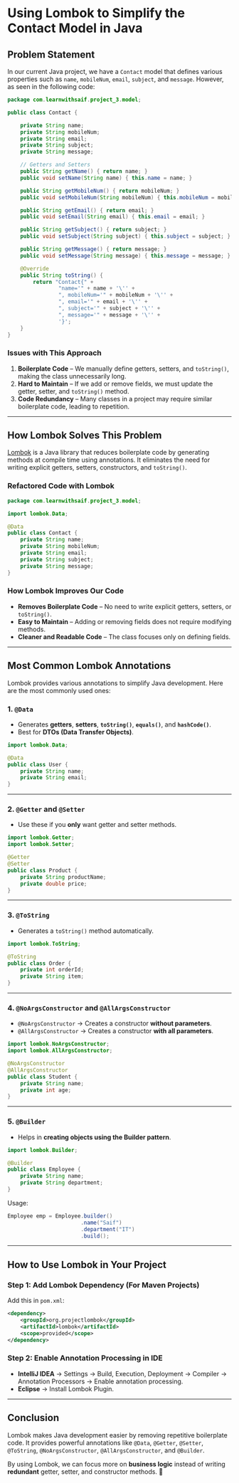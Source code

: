 # **Using Lombok to Simplify the Contact Model in Java**

## **Problem Statement**
In our current Java project, we have a `Contact` model that defines various properties such as `name`, `mobileNum`, `email`, `subject`, and `message`. However, as seen in the following code:

```java
package com.learnwithsaif.project_3.model;

public class Contact {

    private String name;
    private String mobileNum;
    private String email;
    private String subject;
    private String message;

    // Getters and Setters
    public String getName() { return name; }
    public void setName(String name) { this.name = name; }

    public String getMobileNum() { return mobileNum; }
    public void setMobileNum(String mobileNum) { this.mobileNum = mobileNum; }

    public String getEmail() { return email; }
    public void setEmail(String email) { this.email = email; }

    public String getSubject() { return subject; }
    public void setSubject(String subject) { this.subject = subject; }

    public String getMessage() { return message; }
    public void setMessage(String message) { this.message = message; }

    @Override
    public String toString() {
        return "Contact{" +
                "name='" + name + '\'' +
                ", mobileNum='" + mobileNum + '\'' +
                ", email='" + email + '\'' +
                ", subject='" + subject + '\'' +
                ", message='" + message + '\'' +
                '}';
    }
}
```
### **Issues with This Approach**
1. **Boilerplate Code** – We manually define getters, setters, and `toString()`, making the class unnecessarily long.
2. **Hard to Maintain** – If we add or remove fields, we must update the getter, setter, and `toString()` method.
3. **Code Redundancy** – Many classes in a project may require similar boilerplate code, leading to repetition.

---

## **How Lombok Solves This Problem**
[Lombok](https://projectlombok.org/) is a Java library that reduces boilerplate code by generating methods at compile time using annotations. It eliminates the need for writing explicit getters, setters, constructors, and `toString()`.

### **Refactored Code with Lombok**
```java
package com.learnwithsaif.project_3.model;

import lombok.Data;

@Data
public class Contact {
    private String name;
    private String mobileNum;
    private String email;
    private String subject;
    private String message;
}
```
### **How Lombok Improves Our Code**
- **Removes Boilerplate Code** – No need to write explicit getters, setters, or `toString()`.
- **Easy to Maintain** – Adding or removing fields does not require modifying methods.
- **Cleaner and Readable Code** – The class focuses only on defining fields.

---

## **Most Common Lombok Annotations**
Lombok provides various annotations to simplify Java development. Here are the most commonly used ones:

### **1. `@Data`**
- Generates **getters**, **setters**, **`toString()`**, **`equals()`**, and **`hashCode()`**.
- Best for **DTOs (Data Transfer Objects)**.

```java
import lombok.Data;

@Data
public class User {
    private String name;
    private String email;
}
```

---

### **2. `@Getter` and `@Setter`**
- Use these if you **only** want getter and setter methods.

```java
import lombok.Getter;
import lombok.Setter;

@Getter
@Setter
public class Product {
    private String productName;
    private double price;
}
```

---

### **3. `@ToString`**
- Generates a `toString()` method automatically.

```java
import lombok.ToString;

@ToString
public class Order {
    private int orderId;
    private String item;
}
```

---

### **4. `@NoArgsConstructor` and `@AllArgsConstructor`**
- `@NoArgsConstructor` → Creates a constructor **without parameters**.
- `@AllArgsConstructor` → Creates a constructor **with all parameters**.

```java
import lombok.NoArgsConstructor;
import lombok.AllArgsConstructor;

@NoArgsConstructor
@AllArgsConstructor
public class Student {
    private String name;
    private int age;
}
```

---

### **5. `@Builder`**
- Helps in **creating objects using the Builder pattern**.

```java
import lombok.Builder;

@Builder
public class Employee {
    private String name;
    private String department;
}
```
Usage:
```java
Employee emp = Employee.builder()
                       .name("Saif")
                       .department("IT")
                       .build();
```

---

## **How to Use Lombok in Your Project**
### **Step 1: Add Lombok Dependency (For Maven Projects)**
Add this in `pom.xml`:
```xml
<dependency>
    <groupId>org.projectlombok</groupId>
    <artifactId>lombok</artifactId>
    <scope>provided</scope>
</dependency>
```

### **Step 2: Enable Annotation Processing in IDE**
- **IntelliJ IDEA** → Settings → Build, Execution, Deployment → Compiler → Annotation Processors → Enable annotation processing.
- **Eclipse** → Install Lombok Plugin.

---

## **Conclusion**
Lombok makes Java development easier by removing repetitive boilerplate code. It provides powerful annotations like `@Data`, `@Getter`, `@Setter`, `@ToString`, `@NoArgsConstructor`, `@AllArgsConstructor`, and `@Builder`.  

By using Lombok, we can focus more on **business logic** instead of writing **redundant** getter, setter, and constructor methods. 🚀